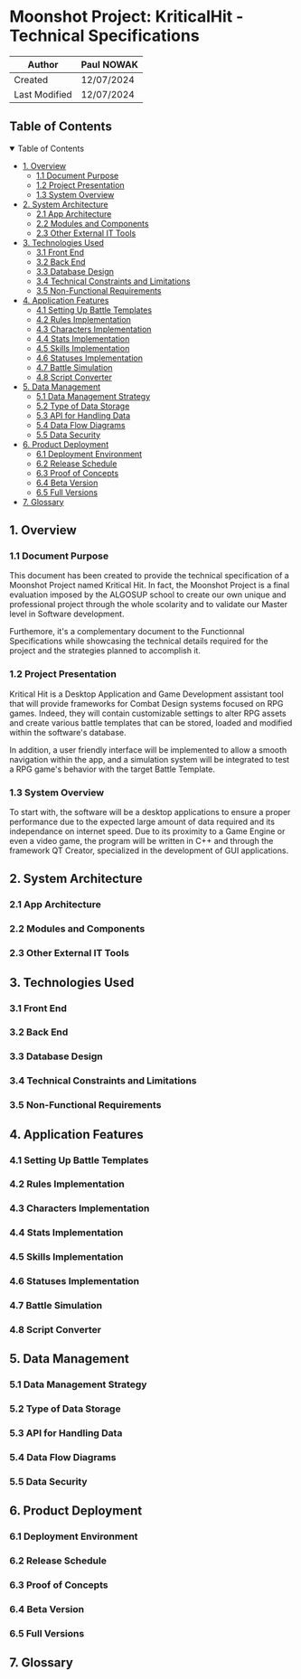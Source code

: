 # Moonshot Project: KriticalHit - Technical Specifications

| Author        | Paul NOWAK |
|---------------|------------ |
| Created       | 12/07/2024  |
| Last Modified | 12/07/2024  |

## Table of Contents

<details open>
<summary>Table of Contents</summary>

- [1. Overview](#1-overview)
  - [1.1 Document Purpose](#11-document-purpose)
  - [1.2 Project Presentation](#12-project-presentation)
  - [1.3 System Overview](#13-system-overview)
- [2. System Architecture](#2-system-architecture)
  - [2.1 App Architecture](#21-app-architecture)
  - [2.2 Modules and Components](#22-modules-and-components)
  - [2.3 Other External IT Tools](#23-other-external-it-tools)
- [3. Technologies Used](#3-technologies-used)
  - [3.1 Front End](#31-front-end)
  - [3.2 Back End](#32-back-end)
  - [3.3 Database Design](#33-database-design)
  - [3.4 Technical Constraints and Limitations](#34-technical-constraints-and-limitations)
  - [3.5 Non-Functional Requirements](#35-non-functional-requirements)
- [4. Application Features](#4-application-features)
  - [4.1 Setting Up Battle Templates](#41-setting-up-battle-templates)
  - [4.2 Rules Implementation](#42-rules-implementation)
  - [4.3 Characters Implementation](#43-characters-implementation)
  - [4.4 Stats Implementation](#44-stats-implementation)
  - [4.5 Skills Implementation](#45-skills-implementation)
  - [4.6 Statuses Implementation](#46-statuses-implementation)
  - [4.7 Battle Simulation](#47-battle-simulation)
  - [4.8 Script Converter](#48-script-converter)
- [5. Data Management](#5-data-management)
  - [5.1 Data Management Strategy](#51-data-management-strategy)
  - [5.2 Type of Data Storage](#52-type-of-data-storage)
  - [5.3 API for Handling Data](#53-api-for-handling-data)
  - [5.4 Data Flow Diagrams](#54-data-flow-diagrams)
  - [5.5 Data Security](#55-data-security)
- [6. Product Deployment](#6-product-deployment)
  - [6.1 Deployment Environment](#61-deployment-environment)
  - [6.2 Release Schedule](#62-release-schedule)
  - [6.3 Proof of Concepts](#63-proof-of-concepts)
  - [6.4 Beta Version](#64-beta-version)
  - [6.5 Full Versions](#65-full-versions)
- [7. Glossary](#7-glossary)

</details>

## 1. Overview

### 1.1 Document Purpose

This document has been created to provide the technical specification of a Moonshot Project named Kritical Hit. In fact, the Moonshot Project is a final evaluation imposed by the ALGOSUP school to create our own unique and professional project through the whole scolarity and to validate our Master level in Software development.

Furthemore, it's a complementary document to the Functionnal Specifications while showcasing the technical details required for the project and the strategies planned to accomplish it. 

### 1.2 Project Presentation

Kritical Hit is a Desktop Application and Game Development assistant tool that will provide frameworks for Combat Design systems focused on RPG games. Indeed, they will contain customizable settings to alter RPG assets and create various battle templates that can be stored, loaded and modified within the software's database.

In addition, a user friendly interface will be implemented to allow a smooth navigation within the app, and a simulation system will be integrated to test a RPG game's behavior with the target Battle Template.

### 1.3 System Overview

To start with, the software will be a desktop applications to ensure a proper performance due to the expected large amount of data required and its independance on internet speed. Due to its proximity to a Game Engine or even a video game, the program will be written in C++ and through the framework QT Creator, specialized in the development of GUI applications.



## 2. System Architecture

### 2.1 App Architecture

### 2.2 Modules and Components

### 2.3 Other External IT Tools

## 3. Technologies Used

### 3.1 Front End

### 3.2 Back End

### 3.3 Database Design

### 3.4 Technical Constraints and Limitations

### 3.5 Non-Functional Requirements

## 4. Application Features

### 4.1 Setting Up Battle Templates

### 4.2 Rules Implementation

### 4.3 Characters Implementation

### 4.4 Stats Implementation

### 4.5 Skills Implementation

### 4.6 Statuses Implementation

### 4.7 Battle Simulation

### 4.8 Script Converter

## 5. Data Management

### 5.1 Data Management Strategy

### 5.2 Type of Data Storage

### 5.3 API for Handling Data

### 5.4 Data Flow Diagrams

### 5.5 Data Security

## 6. Product Deployment

### 6.1 Deployment Environment

### 6.2 Release Schedule

### 6.3 Proof of Concepts

### 6.4 Beta Version

### 6.5 Full Versions

## 7. Glossary

